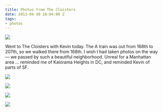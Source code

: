 ```yaml
---
title: Photos from The Cloisters
date: 2013-04-30 16:04:00 Z
tags:
- photos
---
```


**![](https://dl.dropbox.com/u/28312/Yoko.is%20Assets/Images/2013-0430-cloisters-windows.jpg)**

Went to The Cloisters with Kevin today. The A train was out from 168th to 207th, so we walked there from 168th. I wish I had taken photos on the way — we passed by such a beautiful neighborhood. Unreal for a Manhattan area … reminded me of Kalorama Heights in DC, and reminded Kevin of parts of SF. 

![](https://dl.dropbox.com/u/28312/Yoko.is%20Assets/Images/2013-0430-cloisters-steps.jpg)

![](https://dl.dropbox.com/u/28312/Yoko.is%20Assets/Images/2013-0430-cloisters-figures.jpg)

![](https://dl.dropbox.com/u/28312/Yoko.is%20Assets/Images/2013-0430-cloisters-glass.jpg)

![](https://dl.dropbox.com/u/28312/Yoko.is%20Assets/Images/2013-0430-cloisters-kevin.jpg)
